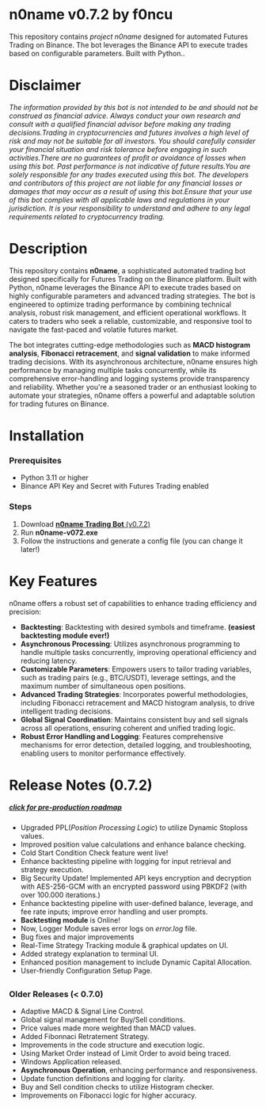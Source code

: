 
# n0name v0.7.2 by f0ncu
This repository contains *project n0name* designed for automated Futures Trading on Binance. The bot leverages the Binance API to execute trades based on configurable parameters. Built with Python..

# Disclaimer

*The information provided by this bot is not intended to be and should not be construed as financial advice. Always conduct your own research and consult with a qualified financial advisor before making any trading decisions.Trading in cryptocurrencies and futures involves a high level of risk and may not be suitable for all investors. You should carefully consider your financial situation and risk tolerance before engaging in such activities.There are no guarantees of profit or avoidance of losses when using this bot. Past performance is not indicative of future results.You are solely responsible for any trades executed using this bot. The developers and contributors of this project are not liable for any financial losses or damages that may occur as a result of using this bot.Ensure that your use of this bot complies with all applicable laws and regulations in your jurisdiction. It is your responsibility to understand and adhere to any legal requirements related to cryptocurrency trading.*
#

# Description
This repository contains **n0name**, a sophisticated automated trading bot designed specifically for Futures Trading on the Binance platform. Built with Python, n0name leverages the Binance API to execute trades based on highly configurable parameters and advanced trading strategies. The bot is engineered to optimize trading performance by combining technical analysis, robust risk management, and efficient operational workflows. It caters to traders who seek a reliable, customizable, and responsive tool to navigate the fast-paced and volatile futures market.

The bot integrates cutting-edge methodologies such as **MACD histogram analysis**, **Fibonacci retracement**, and **signal validation** to make informed trading decisions. With its asynchronous architecture, n0name ensures high performance by managing multiple tasks concurrently, while its comprehensive error-handling and logging systems provide transparency and reliability. Whether you're a seasoned trader or an enthusiast looking to automate your strategies, n0name offers a powerful and adaptable solution for trading futures on Binance.

# Installation
### Prerequisites
- Python 3.11 or higher
- Binance API Key and Secret with Futures Trading enabled

### Steps
1. Download [**n0name Trading Bot** (v0.7.2)](https://github.com/firatoncu/noname/releases/download/noname-v072/n0name-v0-7-2.exe)
2. Run **n0name-v072.exe** 
3. Follow the instructions and generate a config file (you can change it later!)  

# Key Features
n0name offers a robust set of capabilities to enhance trading efficiency and precision:
- **Backtesting**: Backtesting with desired symbols and timeframe. ****(easiest backtesting module ever!)****
- **Asynchronous Processing**: Utilizes asynchronous programming to handle multiple tasks concurrently, improving operational efficiency and reducing latency.
- **Customizable Parameters**: Empowers users to tailor trading variables, such as trading pairs (e.g., BTC/USDT), leverage settings, and the maximum number of simultaneous open positions.
- **Advanced Trading Strategies**: Incorporates powerful methodologies, including Fibonacci retracement and MACD histogram analysis, to drive intelligent trading decisions.
- **Global Signal Coordination**: Maintains consistent buy and sell signals across all operations, ensuring coherent and unified trading logic.
- **Robust Error Handling and Logging**: Features comprehensive mechanisms for error detection, detailed logging, and troubleshooting, enabling users to monitor performance effectively.

  
# Release Notes (0.7.2) 
##### *[click for pre-production roadmap](https://github.com/users/firatoncu/projects/3/views/2?filterQuery=-status%3A%22In+review%22)*
- Upgraded PPL(*Position Processing Logic*) to utilize Dynamic Stoploss values.
- Improved position value calculations and enhance balance checking.
- Cold Start Condition Check feature went live!
- Enhance backtesting pipeline with logging for input retrieval and strategy execution.
- Big Security Update! Implemented API keys encryption and decryption with AES-256-GCM with an encrypted password using PBKDF2 (with over 100.000 iterations.) 
- Enhance backtesting pipeline with user-defined balance, leverage, and fee rate inputs; improve error handling and user prompts.
- **Backtesting module** is Online!
- Now, Logger Module saves error logs on *error.log* file. 
- Bug fixes and major improvements
- Real-Time Strategy Tracking module & graphical updates on UI.
- Added strategy explanation to terminal UI.
- Enhanced position management to include Dynamic Capital Allocation.
- User-friendly Configuration Setup Page.

##
### Older Releases (< 0.7.0)
- Adaptive MACD & Signal Line Control.
- Global signal management for Buy/Sell conditions.
- Price values made more weighted than MACD values.
- Added Fibonnaci Retratement Strategy.
- Improvements in the code structure and execution logic.
- Using Market Order instead of Limit Order to avoid being traced.
- Windows Application released.
- **Asynchronous Operation**, enhancing performance and responsiveness.
- Update function definitions and logging for clarity.
- Buy and Sell condition checks to utilize Histogram checker.
- Improvements on Fibonacci logic for higher accuracy.
